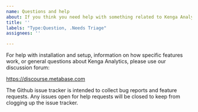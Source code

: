 ```yaml
---
name: Questions and help
about: If you think you need help with something related to Kenga Analytics
title: ''
labels: "Type:Question, .Needs Triage"
assignees: ''

---
```


For help with installation and setup, information on how specific features work, or general questions about Kenga Analytics, please use our discussion forum:

https://discourse.metabase.com

The Github issue tracker is intended to collect bug reports and feature requests.
Any issues open for help requests will be closed to keep from clogging up the issue tracker.
